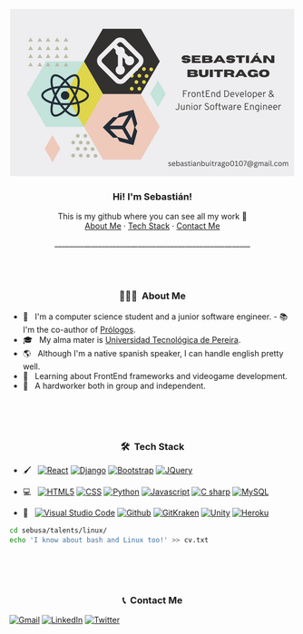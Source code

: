 <!-- Header -->
<br />
<div align="center">
  <a href="https://github.com/Sebusa/">
    <img src="Business Card.png" alt="Logo">
  </a>

  <h3 align="center">Hi! I'm Sebastián!</h3>

  <p align="center">
    This is my github where you can see all my work 👀
    <br />
    <a href="#about">About Me</a>
    ·
    <a href="#tech">Tech Stack</a>
    ·
    <a href="#contact">Contact Me</a>
  </p>
</div>

<div align="center">
______________________________________________________
</div>
<!-- Info -->

<div id="about">
  <br/>
  <br/>
  <br/>
  <h3 align="center"> 👨🏻‍💻 &nbsp;About Me </h3>

  - 🤔 &nbsp; I'm a computer science student and a junior software engineer.  - 📚 &nbsp; I'm the co-author of [Prólogos](https://prologos.herokuapp.com/).
  - 🎓 &nbsp; My alma mater is [Universidad Tecnológica de Pereira](https://www.utp.edu.co/).
  - 🌎 &nbsp; Although I'm a native spanish speaker, I can handle english pretty well.
  - 🔬 &nbsp; Learning about FrontEnd frameworks and videogame development.
  - 🚀 &nbsp; A hardworker both in group and independent.
</div>

<div id="tech">
  <br/>
  <br/>
  <br/>
  <h3 align="center"> 🛠 &nbsp;Tech Stack</h3>

  - 🖌 &nbsp;
    [![React][React.js]][React-url]
    [![Django][Django]][Django-url]
    [![Bootstrap][Bootstrap.com]][Bootstrap-url]
    [![JQuery][JQuery.com]][JQuery-url]
    <!-- [![Vue][Vue.js]][Vue-url] -->
    <!-- [![Angular][Angular.io]][Angular-url] -->

  - 💻 &nbsp;
    [![HTML5][HTML5.com]][HTML5-url]
    [![CSS][CSS.com]][CSS-url]
    [![Python][PYTHON]][PYTHON-url]
    [![Javascript][JS]][JS-url]
    [![C sharp][CSHARP]][CSHARP-url]
    [![MySQL][MYSQL]][MYSQL-url]

  - 🔧 &nbsp;
    [![Visual Studio Code][VSCODE]][VSCODE-url]
    [![Github][GITHUB]][GITHUB-url]
    [![GitKraken][KRAKEN]][KRAKEN-url]
    [![Unity][UNITY]][UNITY-url]
    [![Heroku][HEROKU]][HEROKU-url]
    
   ```sh
   cd sebusa/talents/linux/
   echo 'I know about bash and Linux too!' >> cv.txt
   ```
  
<div id="contact">
  <br/>
  <br/>
  <br/>
  <h3 align="center"> 📞 &nbsp;Contact Me</h3>
 
  [![Gmail][GMAIL]][email]
  [![LinkedIn][linkedin-shield]][linkedin-url]
  [![Twitter][TWITTER]][TWITTER-url]
  
</div>

<!-- MARKDOWN LINKS & IMAGES -->
<!-- https://www.markdownguide.org/basic-syntax/#reference-style-links -->
<!-- https://github.com/progfay/shields-with-icon/blob/master/README.md -->
[linkedin-shield]:https://img.shields.io/static/v1?style=for-the-badge&message=LinkedIn&color=0A66C2&logo=LinkedIn&logoColor=FFFFFF&label=
[linkedin-url]: https://www.linkedin.com/in/sebastian-buitrago-salazar/
[GMAIL]: https://img.shields.io/static/v1?style=for-the-badge&message=Gmail&color=EA4335&logo=Gmail&logoColor=FFFFFF&label=
[email]: mailto:sebastianbuitrago0107@gmail.com
[TWITTER]: https://img.shields.io/static/v1?style=for-the-badge&message=Twitter&color=1DA1F2&logo=Twitter&logoColor=FFFFFF&label=
[TWITTER-url]: https://twitter.com/Sebusa0107

[Django]: https://img.shields.io/badge/Django-092E20?style=for-the-badge&logo=django&logoColor=white
[Django-url]: https://www.djangoproject.com/
[React.js]: https://img.shields.io/badge/React-20232A?style=for-the-badge&logo=react&logoColor=61DAFB
[React-url]: https://reactjs.org/
[Vue.js]: https://img.shields.io/badge/Vue.js-35495E?style=for-the-badge&logo=vuedotjs&logoColor=4FC08D
[Vue-url]: https://vuejs.org/
[Angular.io]: https://img.shields.io/badge/Angular-DD0031?style=for-the-badge&logo=angular&logoColor=white
[Angular-url]: https://angular.io/
[Bootstrap.com]: https://img.shields.io/badge/Bootstrap-563D7C?style=for-the-badge&logo=bootstrap&logoColor=white
[Bootstrap-url]: https://getbootstrap.com
[JQuery.com]: https://img.shields.io/badge/jQuery-0769AD?style=for-the-badge&logo=jquery&logoColor=white
[JQuery-url]: https://jquery.com
[HTML5.com]: https://img.shields.io/static/v1?style=for-the-badge&message=HTML&color=E34F26&logo=HTML5&logoColor=FFFFFF&label=
[HTML5-url]: https://www.w3schools.com/html/
[CSS.com]: https://img.shields.io/static/v1?style=for-the-badge&message=CSS&color=1572B6&logo=CSS3&logoColor=FFFFFF&label=
[CSS-url]: https://developer.mozilla.org/es/docs/Web/CSS
[PYTHON]: https://img.shields.io/static/v1?style=for-the-badge&message=Python&color=3776AB&logo=Python&logoColor=FFFFFF&label=
[PYTHON-url]: https://www.python.org/
[JS]: https://img.shields.io/static/v1?style=for-the-badge&message=JavaScript&color=222222&logo=JavaScript&logoColor=F7DF1E&label=
[JS-url]: [https://www.java.com/es/](https://developer.mozilla.org/es/docs/Web/JavaScript)
[CSHARP]: https://img.shields.io/static/v1?style=for-the-badge&message=C+Sharp&color=239120&logo=C+Sharp&logoColor=FFFFFF&label=
[CSHARP-url]: https://unity.com/how-to/learning-c-sharp-unity-beginners#:~:text=The%20language%20that%27s%20used%20in,variables%2C%20functions%2C%20and%20classes.
[MYSQL]: https://img.shields.io/static/v1?style=for-the-badge&message=MySQL&color=4479A1&logo=MySQL&logoColor=FFFFFF&label=
[MYSQL-url]: https://www.mysql.com/
[VSCODE]: https://img.shields.io/static/v1?style=for-the-badge&message=VS+Code&color=007ACC&logo=Visual+Studio+Code&logoColor=FFFFFF&label=
[VSCODE-url]: https://code.visualstudio.com/
[GITHUB]: https://img.shields.io/static/v1?style=for-the-badge&message=GitHub&color=181717&logo=GitHub&logoColor=FFFFFF&label=
[GITHUB-url]: https://github.com/
[KRAKEN]: https://img.shields.io/static/v1?style=for-the-badge&message=GitKraken&color=179287&logo=GitKraken&logoColor=FFFFFF&label=
[KRAKEN-url]: https://www.gitkraken.com/
[UNITY]: https://img.shields.io/static/v1?style=for-the-badge&message=Unity&color=222222&logo=Unity&logoColor=FFFFFF&label=
[UNITY-url]: https://unity.com/
[HEROKU]: https://img.shields.io/static/v1?style=for-the-badge&message=Heroku&color=430098&logo=Heroku&logoColor=FFFFFF&label=
[HEROKU-url]: https://www.heroku.com/
